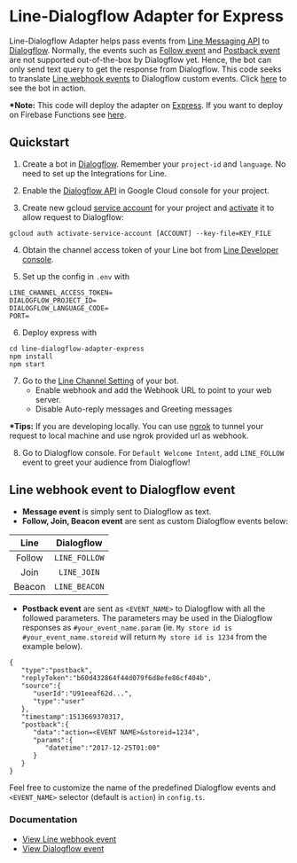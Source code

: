# Line-Dialogflow Adapter for Express 

Line-Dialogflow Adapter helps pass events from [Line Messaging API](https://developers.line.me/en/docs/messaging-api/overview/) to [Dialogflow](https://dialogflow.com/). Normally, the events such as [Follow event](https://developers.line.me/en/docs/messaging-api/reference/#follow-event) and [Postback event](https://developers.line.me/en/docs/messaging-api/reference/#postback-event) are not supported out-of-the-box by Dialogflow yet. Hence, the bot can only send text query to get the response from Dialogflow. This code seeks to translate [Line webhook events](https://developers.line.me/en/docs/messaging-api/reference/#webhook-event-objects) to Dialogflow custom events. Click [here](http://qr-official.line.me/L/oVd9bvJ4qG.png) to see the bot in action.

__*Note:__ This code will deploy the adapter on [Express](http://expressjs.com/). If you want to deploy on Firebase Functions see [here](https://github.com/mikephul/line-dialogflow-adapter-firebase).


## Quickstart

1. Create a bot in [Dialogflow](https://dialogflow.com/). Remember your `project-id` and `language`. No need to set up the Integrations for Line.

2. Enable the [Dialogflow API](https://console.cloud.google.com/flows/enableapi?apiid=dialogflow.googleapis.com) in Google Cloud console for your project.

3. Create new gcloud [service account](https://console.cloud.google.com/projectselector/iam-admin/serviceaccounts) for your project and [activate](https://cloud.google.com/sdk/gcloud/reference/auth/activate-service-account) it to allow request to Dialogflow:
```
gcloud auth activate-service-account [ACCOUNT] --key-file=KEY_FILE
```

4. Obtain the channel access token of your Line bot from [Line Developer console](https://developers.line.me/console/).

5. Set up the config in `.env` with
```
LINE_CHANNEL_ACCESS_TOKEN=
DIALOGFLOW_PROJECT_ID=
DIALOGFLOW_LANGUAGE_CODE=
PORT=
```

6. Deploy express with
```
cd line-dialogflow-adapter-express
npm install
npm start
```

7. Go to the [Line Channel Setting](https://developers.line.me/console/) of your bot. 
	- Enable webhook and add the Webhook URL to point to your web server. 
	- Disable Auto-reply messages and Greeting messages
  
__*Tips:__ If you are developing locally. You can use [ngrok](https://ngrok.com/) to tunnel your request to local machine and use ngrok provided url as webhook.

8. Go to Dialogflow console. For `Default Welcome Intent`, add `LINE_FOLLOW` event to greet your audience from Dialogflow!   

## Line webhook event to Dialogflow event
- __Message event__ is simply sent to Dialogflow as text. 
- __Follow, Join, Beacon event__ are sent as custom Dialogflow events below:

|  Line  |  Dialogflow |
|:------:|:-----------:|
| Follow | `LINE_FOLLOW` |
|  Join  |  `LINE_JOIN`  |
| Beacon | `LINE_BEACON` |

- __Postback event__ are sent as `<EVENT_NAME>` to Dialogflow with all the followed parameters. The parameters may be used in the Dialogflow responses as `#your_event_name.param` (ie. `My store id is #your_event_name.storeid` will return `My store id is 1234` from the example below).
```
{  
   "type":"postback",
   "replyToken":"b60d432864f44d079f6d8efe86cf404b",
   "source":{  
      "userId":"U91eeaf62d...",
      "type":"user"
   },
   "timestamp":1513669370317,
   "postback":{  
      "data":"action=<EVENT NAME>&storeid=1234",
      "params":{  
         "datetime":"2017-12-25T01:00"
      }
   }
}
```

Feel free to customize the name of the predefined Dialogflow events and `<EVENT_NAME>` selector (default is `action`) in `config.ts`.

### Documentation
- [View Line webhook event](https://developers.line.me/en/docs/messaging-api/reference/#common-properties)
- [View Dialogflow event](https://dialogflow.com/docs/events)
